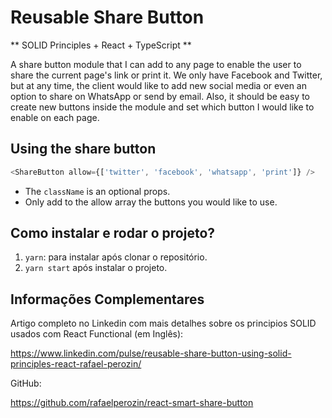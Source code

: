 # Reusable Share Button
** SOLID Principles + React + TypeScript **

A share button module that I can add to any page to enable the user to share the current page's link or print it. We only have Facebook and Twitter, but at any time, the client would like to add new social media or even an option to share on WhatsApp or send by email. Also, it should be easy to create new buttons inside the module and set which button I would like to enable on each page.

## Using the share button
```javascript
<ShareButton allow={['twitter', 'facebook', 'whatsapp', 'print']} />
```

* The `className` is an optional props.
* Only add to the allow array the buttons you would like to use.

## Como instalar e rodar o projeto?

1. `yarn`: para instalar após clonar o repositório.
2. `yarn start` após instalar o projeto.

## Informações Complementares

Artigo completo no Linkedin com mais detalhes sobre os principios SOLID usados com React Functional (em Inglês): 

https://www.linkedin.com/pulse/reusable-share-button-using-solid-principles-react-rafael-perozin/

GitHub: 

https://github.com/rafaelperozin/react-smart-share-button
